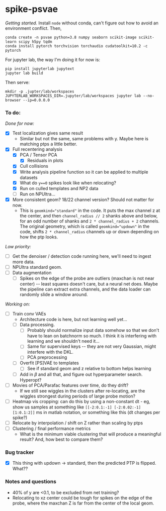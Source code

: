 # spike-psvae

*Getting started.* Install `node` without conda, can't figure out how to avoid an environment conflict. Then,

```
conda create -n psvae python=3.8 numpy seaborn scikit-image scikit-learn scipy h5py tqdm
conda install pytorch torchvision torchaudio cudatoolkit=10.2 -c pytorch
```

For jupyter lab, the way I'm doing it for now is:

```
pip install jupyterlab jupytext
jupyter lab build
```

Then serve:

```
mkdir -p .jupter/lab/workspaces
JUPYTERLAB_WORKSPACES_DIR=.jupyter/lab/workspaces jupyter lab --no-browser --ip=0.0.0.0
```


### To do:

*Done for now:*

 - [x] Test localization gives same result
    - Similar but not the same, same problems with y. Maybe here is matching ptps a little better.
 - [x] Full recentering analysis
    - [x] PCA / Tensor PCA
       - [x] Residuals in plots
    - [x] Cull collisions
    - [x] Write analysis pipeline function so it can be applied to multiple datasets
    - [x] What do `y==0` spikes look like when relocating?
    - [x] Run on culled templates and NP2 data
    - [ ] Run on NPUltra...
 - [x] More consistent geom? 18/22 channel version? Should not matter for now.
    - This is `geomkind="standard"` in the code. It puts the max channel z at the center, and then `channel_radius // 2` shanks above and below, for an odd number of shanks and `2 * channel_radius + 2` channels. The original geometry, which is called `geomkind="updown"` in the code, shifts `2 * channel_radius` channels up or down depending on how the ptp looks.

*Low priority:*

 - [ ] Get the denoiser / detection code running here, we'll need to ingest more data.
 - [ ] NPUltra standard geom.
 - [ ] Data augmentation
    - [ ] Spikes on the edge of the probe are outliers (maxchan is not near center) -- least squares doesn't care, but a neural net does. Maybe the pipeline can extract extra channels, and the data loader can randomly slide a window around. 

*Working on:*

 - [ ] Train conv VAEs
    - Architecture code is here, but not learning well yet...
    - [ ] Data processing.
       - [ ] Probably should normalize input data somehow so that we don't have to lean on batchnorm so much. I think it is interfering with learning and we shouldn't need it...
       - [ ] Same for supervised keys -- they are not very Gaussian, might interfere with the DKL.
       - [ ] PCA preprocessing
    - [ ] Overfit [PS]VAE to templates
       - [ ] See if standard geom and z relative to bottom helps learning
    - [ ] Add in $\beta$ and all that, and figure out hyperparameter search. Hyperopt?
 - [ ] Movies of PCA/Parafac features over time, do they drift?
    - If we still see wiggles in the clusters after re-locating, are the wiggles strongest during periods of large probe motion?
 - [ ] Heatmap vis cropping: can do this by using a non-constant dt - eg, show us samples at something like `[[-2:0.1:-1] [-2:0.02:-1] [1:0.1:2]]` ms in matlab notation, or something like this (dt changes per spike?)
 - [ ] Relocate by interpolation / shift on Z rather than scaling by ptps
 - [ ] Clustering / final performance metrics
    - What is the minimum viable clustering that will produce a meaningful result? And, how best to compare them?


### Bug tracker

 - [x] This thing with updown -> standard, then the predicted PTP is flipped. What??


### Notes and questions

 - 40% of y are <0.1, to be excluded from net training?
 - Relocating to xz center could be tough for spikes on the edge of the probe, where the maxchan Z is far from the center of the local geom.
